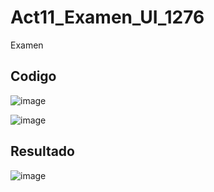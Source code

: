 # Act11_Examen_UI_1276
Examen
## Codigo
![image](https://github.com/user-attachments/assets/d931cc30-3c2d-455e-a7e5-52a920f23102)

![image](https://github.com/user-attachments/assets/4cf615e0-a668-48e6-bc96-97bd180290c2)
## Resultado
![image](https://github.com/user-attachments/assets/0aae8d13-203b-4777-9ef3-909c3424b423)
